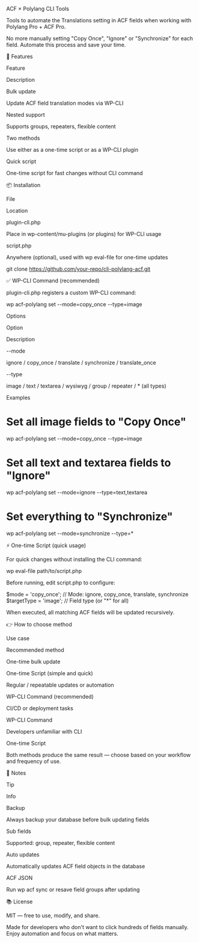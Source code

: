 ACF × Polylang CLI Tools




Tools to automate the Translations setting in ACF fields when working with Polylang Pro + ACF Pro.

No more manually setting "Copy Once", "Ignore" or "Synchronize" for each field. Automate this process and save your time.

🚀 Features

Feature

Description

Bulk update

Update ACF field translation modes via WP-CLI

Nested support

Supports groups, repeaters, flexible content

Two methods

Use either as a one-time script or as a WP-CLI plugin

Quick script

One-time script for fast changes without CLI command

📦 Installation

File

Location

plugin-cli.php

Place in wp-content/mu-plugins (or plugins) for WP-CLI usage

script.php

Anywhere (optional), used with wp eval-file for one-time updates

git clone https://github.com/your-repo/cli-polylang-acf.git

✅ WP-CLI Command (recommended)

plugin-cli.php registers a custom WP-CLI command:

wp acf-polylang set --mode=copy_once --type=image

Options

Option

Description

--mode

ignore / copy_once / translate / synchronize / translate_once

--type

image / text / textarea / wysiwyg / group / repeater / * (all types)

Examples

# Set all image fields to "Copy Once"
wp acf-polylang set --mode=copy_once --type=image

# Set all text and textarea fields to "Ignore"
wp acf-polylang set --mode=ignore --type=text,textarea

# Set everything to "Synchronize"
wp acf-polylang set --mode=synchronize --type=*

⚡ One-time Script (quick usage)

For quick changes without installing the CLI command:

wp eval-file path/to/script.php

Before running, edit script.php to configure:

$mode       = 'copy_once';  // Mode: ignore, copy_once, translate, synchronize
$targetType = 'image';      // Field type (or "*" for all)

When executed, all matching ACF fields will be updated recursively.

👉 How to choose method

Use case

Recommended method

One-time bulk update

One-time Script (simple and quick)

Regular / repeatable updates or automation

WP-CLI Command (recommended)

CI/CD or deployment tasks

WP-CLI Command

Developers unfamiliar with CLI

One-time Script

Both methods produce the same result — choose based on your workflow and frequency of use.

📌 Notes

Tip

Info

Backup

Always backup your database before bulk updating fields

Sub fields

Supported: group, repeater, flexible content

Auto updates

Automatically updates ACF field objects in the database

ACF JSON

Run wp acf sync or resave field groups after updating

📚 License

MIT — free to use, modify, and share.

Made for developers who don't want to click hundreds of fields manually.
Enjoy automation and focus on what matters.
